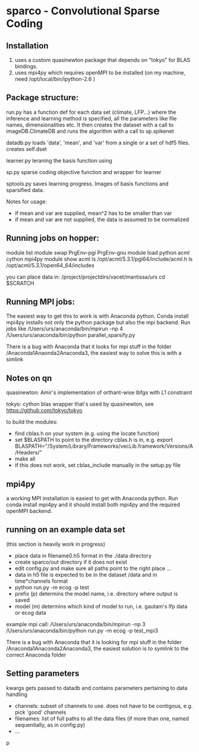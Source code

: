 sparco - Convolutional Sparse Coding
======







Installation
------------
1. uses a custom quasinewton package that depends on "tokyo" for BLAS bindings.
2. uses mpi4py which requires openMPI to be installed
   (on my machine, need /opt/local/bin/ipython-2.6 )


Package structure:
------------------

run.py 
has a function def for each data set (climate, LFP...) where the inference and learning
method is specified, all the parameters like file names, dimensionalities etc. It then creates the dataset with a call to imageDB.ClimateDB and runs the algorithm with a call to sp.spikenet

datadb.py
loads 'data', 'mean', and 'var' from a single or a set of hdf5 files. 
creates self.dset


learner.py
leraning the basis function using 

sp.py 
sparse coding objective function and wrapper for learner

sptools.py
saves learning progress. Images of basis functions and sparsified data. 


Notes for usage:

- if mean and var are supplied, mean^2 has to be smaller than var
- if mean and var are not supplied, the data is assumed to be normalized





Running jobs on hopper:
-----------------------

module list
module swap PrgEnv-pgi PrgEnv-gnu
module load python acml cython mpi4py 
module show acml
ls /opt/acml/5.3.1/pgi64/include/acml.h 
ls /opt/acml/5.3.1/open64_64/includes

you can place data in:
/project/projectdirs/vacet/mantissa/urs
cd $SCRATCH




Running MPI jobs:
-----------------------
The easiest way to get this to work is with Anaconda python. 
Conda install mpi4py installs not only the python package but also the mpi backend. 
Run jobs like
/Users/urs/anaconda/bin/mpirun -np 4 /Users/urs/anaconda/bin/python parallel_sparsify.py 

There is a bug with Anaconda that it looks for mpi stuff in the folder /Anaconda1Anaonda2Anaconda3, the easiest way to solve this is with a simlink

Notes on qn
-----------
quasinewton:
Amir's implementation of orthant-wise lbfgs with L1 constraint

tokyo: 
cython blas wrapper that's used by quasinewton, see https://github.com/tokyo/tokyo

to build the modules: 

- find cblas.h on your system (e.g. using the locate function)
- set $BLASPATH to point to the directory cblas.h is in, e.g.
export BLASPATH="/System/Library/Frameworks/vecLib.framework/Versions/A/Headers/"
- make all
- if this does not work, set cblas_include manually in the setup.py file



mpi4py
-----------
a working MPI installation is easiest to get with Anaconda python. Run 
  conda install mpi4py
and it should install both mpi4py and the required openMPI backend.


running on an example data set
-----------
(this section is heavily work in progress)
- place data in filename0.h5 format in the ./data directory
- create sparco/out directory if it does not exist
- edit config.py and make sure all paths point to the right place ...
- data in h5 file is expected to be in the dataset /data and in time*channels format
- python run.py -m ecog -p test
- prefix (p) determins the model name, i.e. directory where output is saved
- model (m) determins which kind of model to run, i.e. gautam's lfp data or ecog data

example mpi call:
/Users/urs/anaconda/bin/mpirun -np 3 /Users/urs/anaconda/bin/python run.py -m ecog -p test_mpi3

There is a bug with Anaconda that it is looking for mpi stuff in the folder /Anaconda1Anaconda2Anaconda3, the easiest solution is to symlink to the correct Anaconda folder

Setting parameters
--------------
kwargs gets passed to datadb and contains parameters pertaining to data handling
- channels: subset of channels to use. does not have to be contigous, e.g. pick 'good' channels
- filenames: list of full paths to all the data files (if more than one, named sequentially, as in config.py)
- ...


p
